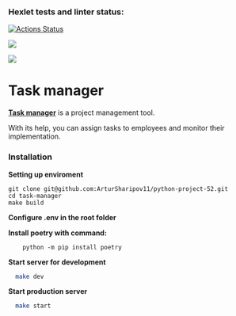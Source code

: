 ### Hexlet tests and linter status:
[![Actions Status](https://github.com/ArturSharipov11/python-project-52/actions/workflows/hexlet-check.yml/badge.svg)](https://github.com/ArturSharipov11/python-project-52/actions)


<a href="https://codeclimate.com/github/ArturSharipov11/python-project-52/maintainability"><img src="https://api.codeclimate.com/v1/badges/de3f5e5dc4ac783dfc55/maintainability" /></a>


<a href="https://codeclimate.com/github/ArturSharipov11/python-project-52/test_coverage"><img src="https://api.codeclimate.com/v1/badges/de3f5e5dc4ac783dfc55/test_coverage" /></a>

# Task manager

[**Task manager**](https://python-project-52-dpvy.onrender.com) is a project management tool. 

With its help, you can assign tasks to employees and monitor their implementation.

### Installation
**Setting up enviroment**
```
git clone git@github.com:ArturSharipov11/python-project-52.git
cd task-manager
make build
```
**Configure .env in the root folder**

**Install poetry with command:**
```
    python -m pip install poetry
```
 
**Start server for development**
```bash
  make dev
```
 
**Start production server**
```bash
  make start
```